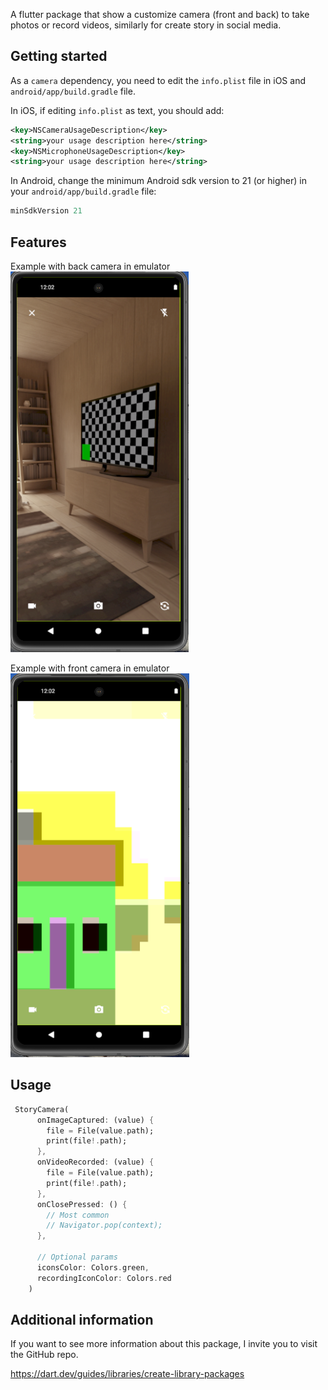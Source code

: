 A flutter package that show a customize camera (front and back) to take photos or record videos, similarly for create story in social media.

## Getting started

As a `camera` dependency, you need to edit the `info.plist` file in iOS and `android/app/build.gradle` file.

In iOS, if editing `info.plist` as text, you should add:
```xml
<key>NSCameraUsageDescription</key>
<string>your usage description here</string>
<key>NSMicrophoneUsageDescription</key>
<string>your usage description here</string>
```

In Android, change the minimum Android sdk version to 21 (or higher) in your `android/app/build.gradle` file:

```groovy
minSdkVersion 21
```

## Features
Example with back camera in emulator
![Alt text](images/back_camera.PNG)


Example with front camera in emulator
![Alt text](images/front_camera.PNG)

## Usage

```dart
 StoryCamera(
      onImageCaptured: (value) {
        file = File(value.path);
        print(file!.path);
      }, 
      onVideoRecorded: (value) {
        file = File(value.path);
        print(file!.path);
      }, 
      onClosePressed: () {
        // Most common
        // Navigator.pop(context);
      },

      // Optional params
      iconsColor: Colors.green,
      recordingIconColor: Colors.red
    )
```

## Additional information

If you want to see more information about this package, I invite you to visit the GitHub repo.

https://dart.dev/guides/libraries/create-library-packages
